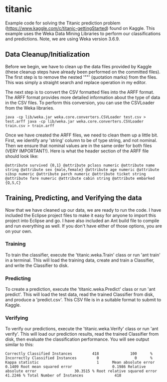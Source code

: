 # titanic #

Example code for solving the Titanic prediction problem (https://www.kaggle.com/c/titanic-gettingStarted) found on Kaggle.  This example uses the Weka Data Mining Libraries to perform our classifications and predictions. Note, we are using Weka version 3.6.9.

## Data Cleanup/Initialization ##

Before we begin, we have to clean up the data files provided by Kaggle (these cleanup steps have already been performed on the committed files).  The first step is to remove the nested '""' (quotation marks) from the files.  This was simply a straight search and replace operation in my editor.

The next step is to convert the CSV formatted files into the ARFF format.  The ARFF format provides more detailed information about the type of data in the CSV files.  To perform this conversion, you can use the CSVLoader from the Weka libraries.

`
java -cp lib/weka.jar weka.core.converters.CSVLoader test.csv > test.arff
java -cp lib/weka.jar weka.core.converters.CSVLoader train.csv > train.arff
`

Once we have created the ARFF files, we need to clean them up a little bit.  First, we identify any 'string' column to be of type string, and not nominal.  Then we ensure that nominal values are in the same order for both files (VERY IMPORTANT!).  Here is what the header section of the ARFF file should look like:

`
@attribute survived {0,1}
@attribute pclass numeric
@attribute name string
@attribute sex {male,female}
@attribute age numeric
@attribute sibsp numeric
@attribute parch numeric
@attribute ticket string
@attribute fare numeric
@attribute cabin string
@attribute embarked {Q,S,C}
`

## Training, Predicting, and Verifying the data ##

Now that we have cleaned up our data, we are ready to run the code.  I have included the Eclipse project files to make it easy for anyone to import this project into Eclipse and go.  I have also included an Ant build file to compile and run everything as well.  If you don't have either of those options, you are on your own.

### Training ###

To train the classifier, execute the 'titanic.weka.Train' class or run 'ant train' in a terminal.  This will load the training data, create and train a Classifier, and write the Classifier to disk.

### Predicting ###

To create a prediction, execute the 'titanic.weka.Predict' class or run 'ant predict'.  This will load the test data, read the trained Classifier from disk, and produce a 'predict.csv'.  This CSV file is in a suitable format to submit to Kaggle.

### Verifying ###

To verify our predictions, execute the 'titanic.weka.Verify' class or run 'ant verify'.  This will load our prediction results, read the trained Classifier from disk, then evaluate the classification performance.  You will see output similar to this:

`
Correctly Classified Instances         418              100      %
Incorrectly Classified Instances         0                0      %
Kappa statistic                          1     
Mean absolute error                      0.1409
Root mean squared error                  0.1986
Relative absolute error                 30.3515 %
Root relative squared error             41.2246 %
Total Number of Instances              418     
`